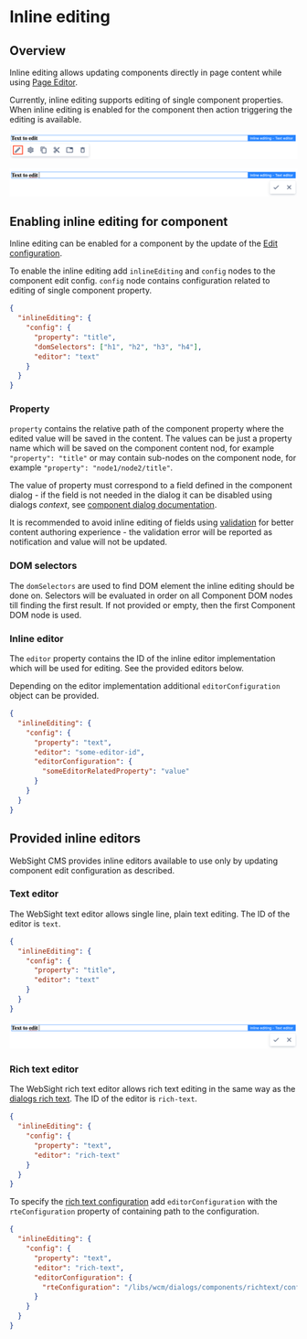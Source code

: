 # Inline editing

## Overview

Inline editing allows updating components directly in page content while using [Page Editor](../page-editor).

Currently, inline editing supports editing of single component properties. When inline editing is enabled 
for the component then action triggering the editing is available.

![Action staring inline editing](images/component-action.png)

![Text inline editor](images/text-editor.png)

## Enabling inline editing for component

Inline editing can be enabled for a component by the update of the [Edit configuration](../components/#edit-configuration).

To enable the inline editing add `inlineEditing` and `config` nodes to the component edit config.
`config` node contains configuration related to editing of single component property.

```json title="Example component edit config enabling inline editing"
{
  "inlineEditing": {
    "config": {
      "property": "title",
      "domSelectors": ["h1", "h2", "h3", "h4"],
      "editor": "text"
    }
  }
}
```

### Property

`property` contains the relative path of the component property where the edited value will be saved in the content.
The values can be just a property name which will be saved on the component content nod, for example `"property": "title"` or
may contain sub-nodes on the component node, for example `"property": "node1/node2/title"`.

The value of property must correspond to a field defined in the component dialog - if the field is
not needed in the dialog it can be disabled using dialogs _context_, see [component dialog documentation](/docs/developers/components/#dialog).

It is recommended to avoid inline editing of fields using [validation](/docs/developers/dialogs/#validation) for better content 
authoring experience - the validation error will be reported as notification and value will not be updated.

### DOM selectors

The `domSelectors` are used to find DOM element the inline editing should be done on.
Selectors will be evaluated in order on all Component DOM nodes till finding the first result.
If not provided or empty, then the first Component DOM node is used.

### Inline editor

The `editor` property contains the ID of the inline editor implementation which will be used for editing.
See the provided editors below.

Depending on the editor implementation additional `editorConfiguration` object can be provided.

```json title="Example component edit config using inline editor configuration"
{
  "inlineEditing": {
    "config": {
      "property": "text",
      "editor": "some-editor-id",
      "editorConfiguration": {
        "someEditorRelatedProperty": "value"
      }
    }
  }
}
```

## Provided inline editors

WebSight CMS provides inline editors available to use only by updating component edit configuration as described.

### Text editor

The WebSight text editor allows single line, plain text editing. The ID of the editor is `text`.

```json title="Example component edit config enabling text inline editing"
{
  "inlineEditing": {
    "config": {
      "property": "title",
      "editor": "text"
    }
  }
}
```

![Text inline editor](images/text-editor.png)

### Rich text editor

The WebSight rich text editor allows rich text editing in the same way as the [dialogs rich text](/docs/developers/dialogs/richtext-editor).
The ID of the editor is `rich-text`.

```json title="Example component edit config enabling rich text inline editing"
{
  "inlineEditing": {
    "config": {
      "property": "text",
      "editor": "rich-text"
    }
  }
}
```

To specify the [rich text configuration](/docs/developers/dialogs/richtext-editor/configuration) add
`editorConfiguration` with the `rteConfiguration` property of containing path to the configuration.

```json title="Example component edit config enabling rich text inline editing and specified configuration"
{
  "inlineEditing": {
    "config": {
      "property": "text",
      "editor": "rich-text",
      "editorConfiguration": {
        "rteConfiguration": "/libs/wcm/dialogs/components/richtext/configurations/compact"
      }
    }
  }
}
```
